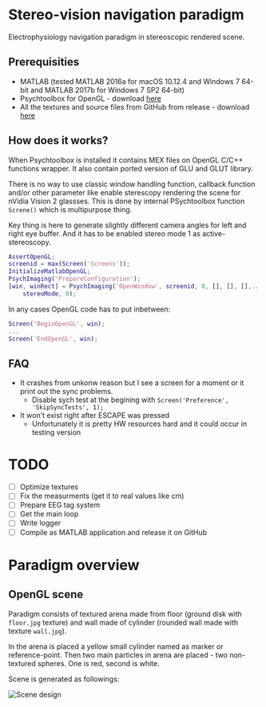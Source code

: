 # Stereo-vision navigation paradigm

Electrophysiology navigation paradigm in stereoscopic rendered scene.

## Prerequisities
* MATLAB (tested MATLAB 2016a for macOS 10.12.4 and Windows 7 64-bit and MATLAB 2017b for Windows 7 SP2 64-bit)
* Psychtoolbox for OpenGL - download [here](http://psychtoolbox.org)
* All the textures and source files from GitHub from release - download [here](https://github.com/neuropacabra/Stereo/releases)

## How does it works?
When Psychtoolbox is installed it contains MEX files on OpenGL C/C++ functions wrapper. It also contain ported version of GLU and GLUT library.

There is no way to use classic window handling function, callback function and/or other parameter like enable sterescopy rendering the scene for nVidia Vision 2 glassses. This is done by internal PSychtoolbox function `Screne()` which is multipurpose thing.

Key thing is here to generate slightly different camera angles for left and right eye buffer. And it has to be enabled stereo mode 1 as active-stereoscopy.

```matlab
AssertOpenGL;
screenid = max(Screen('Screens'));
InitializeMatlabOpenGL;
PsychImaging('PrepareConfiguration');
[win, winRect] = PsychImaging('OpenWindow', screenid, 0, [], [], [],...
    stereoMode, 0);
```

In any cases OpenGL code has to put inbetween:

```matlab
Screen('BeginOpenGL', win);
...
Screen('EndOpenGL', win);
```

## FAQ
* It crashes from unkonw reason but I see a screen for a moment or it print out the sync problems.
    * Disable sych test at the begining with `Screen('Preference', 'SkipSyncTests', 1);`
* It won't exist right after ESCAPE was pressed
    * Unfortunately it is pretty HW resources hard and it could occur in testing version

# TODO
- [ ] Optimize textures
- [ ] Fix the measurments (get it to real values like cm)
- [ ] Prepare EEG tag system
- [ ] Get the main loop
- [ ] Write logger
- [ ] Compile as MATLAB application and release it on GitHub

# Paradigm overview

## OpenGL scene

Paradigm consists of textured arena made from floor (ground disk with `floor.jpg` texture) and wall made of cylinder (rounded wall made with texture `wall.jpg`).

In the arena is placed a yellow small cylinder named as marker or reference-point. Then two main particles in arena are placed - two non-textured spheres. One is red, second is white.

Scene is generated as followings:

![Scene design](https://github.com/neuropacabra/Stereo/blob/documentation/scene_design.png?raw=true)
